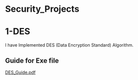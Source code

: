 # Security_Projects
# 1-DES 
I have Implemented DES (Data Encryption Standard) Algorithm.
## Guide for Exe file
[DES_Guide.pdf](https://github.com/MoRamdan11/Security_Projects/files/6461161/DES_Guide.pdf)

